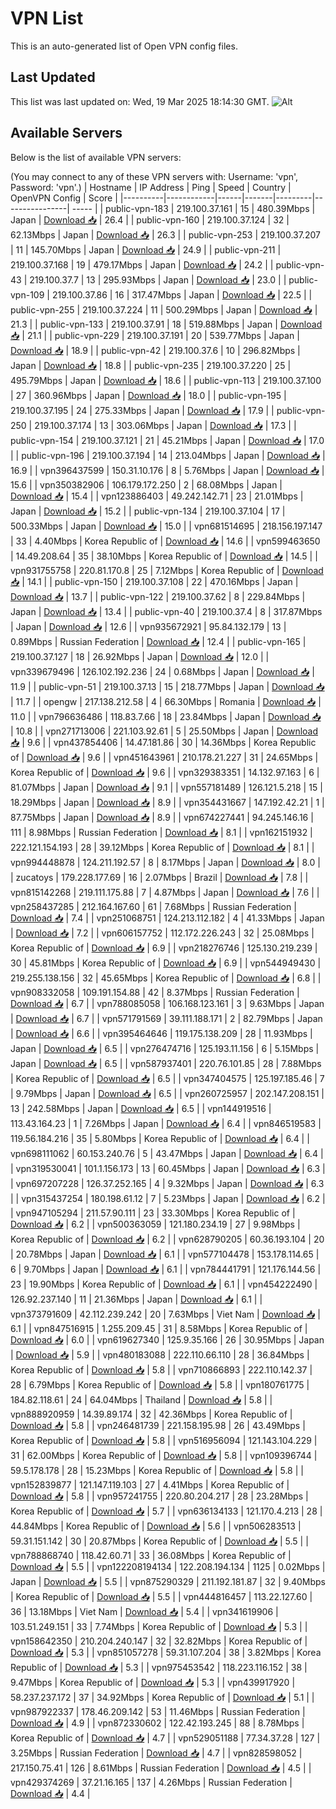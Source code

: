 # VPN List

This is an auto-generated list of Open VPN config files.

## Last Updated

This list was last updated on: Wed, 19 Mar 2025 18:14:30 GMT.
![Alt](https://repobeats.axiom.co/api/embed/186b98318ef1479477931607c1ad7d823f12451f.svg "Repobeats analytics image")

## Available Servers

Below is the list of available VPN servers:

(You may connect to any of these VPN servers with: Username: 'vpn', Password: 'vpn'.)
| Hostname | IP Address | Ping | Speed | Country | OpenVPN Config | Score |
|----------|------------|------|-------|---------|----------------| ----- |
| public-vpn-183 | 219.100.37.161 | 15 | 480.39Mbps | Japan | [Download 📥](./configs/server_0_JP.ovpn) | 26.4 |
| public-vpn-160 | 219.100.37.124 | 32 | 62.13Mbps | Japan | [Download 📥](./configs/server_1_JP.ovpn) | 26.3 |
| public-vpn-253 | 219.100.37.207 | 11 | 145.70Mbps | Japan | [Download 📥](./configs/server_2_JP.ovpn) | 24.9 |
| public-vpn-211 | 219.100.37.168 | 19 | 479.17Mbps | Japan | [Download 📥](./configs/server_3_JP.ovpn) | 24.2 |
| public-vpn-43 | 219.100.37.7 | 13 | 295.93Mbps | Japan | [Download 📥](./configs/server_4_JP.ovpn) | 23.0 |
| public-vpn-109 | 219.100.37.86 | 16 | 317.47Mbps | Japan | [Download 📥](./configs/server_5_JP.ovpn) | 22.5 |
| public-vpn-255 | 219.100.37.224 | 11 | 500.29Mbps | Japan | [Download 📥](./configs/server_6_JP.ovpn) | 21.3 |
| public-vpn-133 | 219.100.37.91 | 18 | 519.88Mbps | Japan | [Download 📥](./configs/server_7_JP.ovpn) | 21.1 |
| public-vpn-229 | 219.100.37.191 | 20 | 539.77Mbps | Japan | [Download 📥](./configs/server_8_JP.ovpn) | 18.9 |
| public-vpn-42 | 219.100.37.6 | 10 | 296.82Mbps | Japan | [Download 📥](./configs/server_9_JP.ovpn) | 18.8 |
| public-vpn-235 | 219.100.37.220 | 25 | 495.79Mbps | Japan | [Download 📥](./configs/server_10_JP.ovpn) | 18.6 |
| public-vpn-113 | 219.100.37.100 | 27 | 360.96Mbps | Japan | [Download 📥](./configs/server_11_JP.ovpn) | 18.0 |
| public-vpn-195 | 219.100.37.195 | 24 | 275.33Mbps | Japan | [Download 📥](./configs/server_12_JP.ovpn) | 17.9 |
| public-vpn-250 | 219.100.37.174 | 13 | 303.06Mbps | Japan | [Download 📥](./configs/server_13_JP.ovpn) | 17.3 |
| public-vpn-154 | 219.100.37.121 | 21 | 45.21Mbps | Japan | [Download 📥](./configs/server_14_JP.ovpn) | 17.0 |
| public-vpn-196 | 219.100.37.194 | 14 | 213.04Mbps | Japan | [Download 📥](./configs/server_15_JP.ovpn) | 16.9 |
| vpn396437599 | 150.31.10.176 | 8 | 5.76Mbps | Japan | [Download 📥](./configs/server_16_JP.ovpn) | 15.6 |
| vpn350382906 | 106.179.172.250 | 2 | 68.08Mbps | Japan | [Download 📥](./configs/server_17_JP.ovpn) | 15.4 |
| vpn123886403 | 49.242.142.71 | 23 | 21.01Mbps | Japan | [Download 📥](./configs/server_18_JP.ovpn) | 15.2 |
| public-vpn-134 | 219.100.37.104 | 17 | 500.33Mbps | Japan | [Download 📥](./configs/server_19_JP.ovpn) | 15.0 |
| vpn681514695 | 218.156.197.147 | 33 | 4.40Mbps | Korea Republic of | [Download 📥](./configs/server_20_KR.ovpn) | 14.6 |
| vpn599463650 | 14.49.208.64 | 35 | 38.10Mbps | Korea Republic of | [Download 📥](./configs/server_21_KR.ovpn) | 14.5 |
| vpn931755758 | 220.81.170.8 | 25 | 7.12Mbps | Korea Republic of | [Download 📥](./configs/server_22_KR.ovpn) | 14.1 |
| public-vpn-150 | 219.100.37.108 | 22 | 470.16Mbps | Japan | [Download 📥](./configs/server_23_JP.ovpn) | 13.7 |
| public-vpn-122 | 219.100.37.62 | 8 | 229.84Mbps | Japan | [Download 📥](./configs/server_24_JP.ovpn) | 13.4 |
| public-vpn-40 | 219.100.37.4 | 8 | 317.87Mbps | Japan | [Download 📥](./configs/server_25_JP.ovpn) | 12.6 |
| vpn935672921 | 95.84.132.179 | 13 | 0.89Mbps | Russian Federation | [Download 📥](./configs/server_26_RU.ovpn) | 12.4 |
| public-vpn-165 | 219.100.37.127 | 18 | 26.92Mbps | Japan | [Download 📥](./configs/server_27_JP.ovpn) | 12.0 |
| vpn339679496 | 126.102.192.236 | 24 | 0.68Mbps | Japan | [Download 📥](./configs/server_28_JP.ovpn) | 11.9 |
| public-vpn-51 | 219.100.37.13 | 15 | 218.77Mbps | Japan | [Download 📥](./configs/server_29_JP.ovpn) | 11.7 |
| opengw | 217.138.212.58 | 4 | 66.30Mbps | Romania | [Download 📥](./configs/server_30_RO.ovpn) | 11.0 |
| vpn796636486 | 118.83.7.66 | 18 | 23.84Mbps | Japan | [Download 📥](./configs/server_31_JP.ovpn) | 10.8 |
| vpn271713006 | 221.103.92.61 | 5 | 25.50Mbps | Japan | [Download 📥](./configs/server_32_JP.ovpn) | 9.6 |
| vpn437854406 | 14.47.181.86 | 30 | 14.36Mbps | Korea Republic of | [Download 📥](./configs/server_33_KR.ovpn) | 9.6 |
| vpn451643961 | 210.178.21.227 | 31 | 24.65Mbps | Korea Republic of | [Download 📥](./configs/server_34_KR.ovpn) | 9.6 |
| vpn329383351 | 14.132.97.163 | 6 | 81.07Mbps | Japan | [Download 📥](./configs/server_35_JP.ovpn) | 9.1 |
| vpn557181489 | 126.121.5.218 | 15 | 18.29Mbps | Japan | [Download 📥](./configs/server_36_JP.ovpn) | 8.9 |
| vpn354431667 | 147.192.42.21 | 1 | 87.75Mbps | Japan | [Download 📥](./configs/server_37_JP.ovpn) | 8.9 |
| vpn674227441 | 94.245.146.16 | 111 | 8.98Mbps | Russian Federation | [Download 📥](./configs/server_38_RU.ovpn) | 8.1 |
| vpn162151932 | 222.121.154.193 | 28 | 39.12Mbps | Korea Republic of | [Download 📥](./configs/server_39_KR.ovpn) | 8.1 |
| vpn994448878 | 124.211.192.57 | 8 | 8.17Mbps | Japan | [Download 📥](./configs/server_40_JP.ovpn) | 8.0 |
| zucatoys | 179.228.177.69 | 16 | 2.07Mbps | Brazil | [Download 📥](./configs/server_41_BR.ovpn) | 7.8 |
| vpn815142268 | 219.111.175.88 | 7 | 4.87Mbps | Japan | [Download 📥](./configs/server_42_JP.ovpn) | 7.6 |
| vpn258437285 | 212.164.167.60 | 61 | 7.68Mbps | Russian Federation | [Download 📥](./configs/server_43_RU.ovpn) | 7.4 |
| vpn251068751 | 124.213.112.182 | 4 | 41.33Mbps | Japan | [Download 📥](./configs/server_44_JP.ovpn) | 7.2 |
| vpn606157752 | 112.172.226.243 | 32 | 25.08Mbps | Korea Republic of | [Download 📥](./configs/server_45_KR.ovpn) | 6.9 |
| vpn218276746 | 125.130.219.239 | 30 | 45.81Mbps | Korea Republic of | [Download 📥](./configs/server_46_KR.ovpn) | 6.9 |
| vpn544949430 | 219.255.138.156 | 32 | 45.65Mbps | Korea Republic of | [Download 📥](./configs/server_47_KR.ovpn) | 6.8 |
| vpn908332058 | 109.191.154.88 | 42 | 8.37Mbps | Russian Federation | [Download 📥](./configs/server_48_RU.ovpn) | 6.7 |
| vpn788085058 | 106.168.123.161 | 3 | 9.63Mbps | Japan | [Download 📥](./configs/server_49_JP.ovpn) | 6.7 |
| vpn571791569 | 39.111.188.171 | 2 | 82.79Mbps | Japan | [Download 📥](./configs/server_50_JP.ovpn) | 6.6 |
| vpn395464646 | 119.175.138.209 | 28 | 11.93Mbps | Japan | [Download 📥](./configs/server_51_JP.ovpn) | 6.5 |
| vpn276474716 | 125.193.11.156 | 6 | 5.15Mbps | Japan | [Download 📥](./configs/server_52_JP.ovpn) | 6.5 |
| vpn587937401 | 220.76.101.85 | 28 | 7.88Mbps | Korea Republic of | [Download 📥](./configs/server_53_KR.ovpn) | 6.5 |
| vpn347404575 | 125.197.185.46 | 7 | 9.79Mbps | Japan | [Download 📥](./configs/server_54_JP.ovpn) | 6.5 |
| vpn260725957 | 202.147.208.151 | 13 | 242.58Mbps | Japan | [Download 📥](./configs/server_55_JP.ovpn) | 6.5 |
| vpn144919516 | 113.43.164.23 | 1 | 7.26Mbps | Japan | [Download 📥](./configs/server_56_JP.ovpn) | 6.4 |
| vpn846519583 | 119.56.184.216 | 35 | 5.80Mbps | Korea Republic of | [Download 📥](./configs/server_57_KR.ovpn) | 6.4 |
| vpn698111062 | 60.153.240.76 | 5 | 43.47Mbps | Japan | [Download 📥](./configs/server_58_JP.ovpn) | 6.4 |
| vpn319530041 | 101.1.156.173 | 13 | 60.45Mbps | Japan | [Download 📥](./configs/server_59_JP.ovpn) | 6.3 |
| vpn697207228 | 126.37.252.165 | 4 | 9.32Mbps | Japan | [Download 📥](./configs/server_60_JP.ovpn) | 6.3 |
| vpn315437254 | 180.198.61.12 | 7 | 5.23Mbps | Japan | [Download 📥](./configs/server_61_JP.ovpn) | 6.2 |
| vpn947105294 | 211.57.90.111 | 23 | 33.30Mbps | Korea Republic of | [Download 📥](./configs/server_62_KR.ovpn) | 6.2 |
| vpn500363059 | 121.180.234.19 | 27 | 9.98Mbps | Korea Republic of | [Download 📥](./configs/server_63_KR.ovpn) | 6.2 |
| vpn628790205 | 60.36.193.104 | 20 | 20.78Mbps | Japan | [Download 📥](./configs/server_64_JP.ovpn) | 6.1 |
| vpn577104478 | 153.178.114.65 | 6 | 9.70Mbps | Japan | [Download 📥](./configs/server_65_JP.ovpn) | 6.1 |
| vpn784441791 | 121.176.144.56 | 23 | 19.90Mbps | Korea Republic of | [Download 📥](./configs/server_66_KR.ovpn) | 6.1 |
| vpn454222490 | 126.92.237.140 | 11 | 21.36Mbps | Japan | [Download 📥](./configs/server_67_JP.ovpn) | 6.1 |
| vpn373791609 | 42.112.239.242 | 20 | 7.63Mbps | Viet Nam | [Download 📥](./configs/server_68_VN.ovpn) | 6.1 |
| vpn847516915 | 1.255.209.45 | 31 | 8.58Mbps | Korea Republic of | [Download 📥](./configs/server_69_KR.ovpn) | 6.0 |
| vpn619627340 | 125.9.35.166 | 26 | 30.95Mbps | Japan | [Download 📥](./configs/server_70_JP.ovpn) | 5.9 |
| vpn480183088 | 222.110.66.110 | 28 | 36.84Mbps | Korea Republic of | [Download 📥](./configs/server_71_KR.ovpn) | 5.8 |
| vpn710866893 | 222.110.142.37 | 28 | 6.79Mbps | Korea Republic of | [Download 📥](./configs/server_72_KR.ovpn) | 5.8 |
| vpn180761775 | 184.82.118.61 | 24 | 64.04Mbps | Thailand | [Download 📥](./configs/server_73_TH.ovpn) | 5.8 |
| vpn888920959 | 14.39.89.174 | 32 | 42.36Mbps | Korea Republic of | [Download 📥](./configs/server_74_KR.ovpn) | 5.8 |
| vpn246481739 | 221.158.195.98 | 26 | 43.49Mbps | Korea Republic of | [Download 📥](./configs/server_75_KR.ovpn) | 5.8 |
| vpn516956094 | 121.143.104.229 | 31 | 62.00Mbps | Korea Republic of | [Download 📥](./configs/server_76_KR.ovpn) | 5.8 |
| vpn109396744 | 59.5.178.178 | 28 | 15.23Mbps | Korea Republic of | [Download 📥](./configs/server_77_KR.ovpn) | 5.8 |
| vpn152839877 | 121.147.119.103 | 27 | 4.41Mbps | Korea Republic of | [Download 📥](./configs/server_78_KR.ovpn) | 5.8 |
| vpn957241755 | 220.80.204.217 | 28 | 23.28Mbps | Korea Republic of | [Download 📥](./configs/server_79_KR.ovpn) | 5.7 |
| vpn636134133 | 121.170.4.213 | 28 | 44.84Mbps | Korea Republic of | [Download 📥](./configs/server_80_KR.ovpn) | 5.6 |
| vpn506283513 | 59.31.151.142 | 30 | 20.87Mbps | Korea Republic of | [Download 📥](./configs/server_81_KR.ovpn) | 5.5 |
| vpn788868740 | 118.42.60.71 | 33 | 36.08Mbps | Korea Republic of | [Download 📥](./configs/server_82_KR.ovpn) | 5.5 |
| vpn122208194134 | 122.208.194.134 | 1125 | 0.02Mbps | Japan | [Download 📥](./configs/server_83_JP.ovpn) | 5.5 |
| vpn875290329 | 211.192.181.87 | 32 | 9.40Mbps | Korea Republic of | [Download 📥](./configs/server_84_KR.ovpn) | 5.5 |
| vpn444816457 | 113.22.127.60 | 36 | 13.18Mbps | Viet Nam | [Download 📥](./configs/server_85_VN.ovpn) | 5.4 |
| vpn341619906 | 103.51.249.151 | 33 | 7.74Mbps | Korea Republic of | [Download 📥](./configs/server_86_KR.ovpn) | 5.3 |
| vpn158642350 | 210.204.240.147 | 32 | 32.82Mbps | Korea Republic of | [Download 📥](./configs/server_87_KR.ovpn) | 5.3 |
| vpn851057278 | 59.31.107.204 | 38 | 3.82Mbps | Korea Republic of | [Download 📥](./configs/server_88_KR.ovpn) | 5.3 |
| vpn975453542 | 118.223.116.152 | 38 | 9.47Mbps | Korea Republic of | [Download 📥](./configs/server_89_KR.ovpn) | 5.3 |
| vpn439917920 | 58.237.237.172 | 37 | 34.92Mbps | Korea Republic of | [Download 📥](./configs/server_90_KR.ovpn) | 5.1 |
| vpn987922337 | 178.46.209.142 | 53 | 11.46Mbps | Russian Federation | [Download 📥](./configs/server_91_RU.ovpn) | 4.9 |
| vpn872330602 | 122.42.193.245 | 88 | 8.78Mbps | Korea Republic of | [Download 📥](./configs/server_92_KR.ovpn) | 4.7 |
| vpn529051188 | 77.34.37.28 | 127 | 3.25Mbps | Russian Federation | [Download 📥](./configs/server_93_RU.ovpn) | 4.7 |
| vpn828598052 | 217.150.75.41 | 126 | 8.61Mbps | Russian Federation | [Download 📥](./configs/server_94_RU.ovpn) | 4.5 |
| vpn429374269 | 37.21.16.165 | 137 | 4.26Mbps | Russian Federation | [Download 📥](./configs/server_95_RU.ovpn) | 4.4 |
